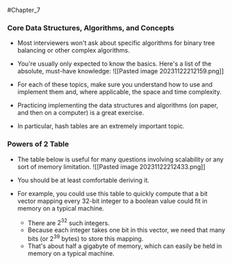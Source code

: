#Chapter_7 

### Core Data Structures, Algorithms, and Concepts
- Most interviewers won't ask about specific algorithms for binary tree balancing or other complex algorithms.
- You're usually only expected to know the basics. Here's a list of the absolute, must-have knowledge:
![[Pasted image 20231122212159.png]]
- For each of these topics, make sure you understand how to use and implement them and, where applicable, the space and time complexity.
- Practicing implementing the data structures and algorithms (on paper, and then on a computer) is a great exercise.

- In particular, hash tables are an extremely important topic.

### Powers of 2 Table
- The table below is useful for many questions involving scalability or any sort of memory limitation.
![[Pasted image 20231122212433.png]]
- You should be at least comfortable deriving it.

- For example, you could use this table to quickly compute that a bit vector mapping every 32-bit integer to a boolean value could fit in memory on a typical machine.
	- There are $2^{32}$ such integers.
	- Because each integer takes one bit in this vector, we need that many bits (or $2^{39}$ bytes) to store this mapping.
	- That's about half a gigabyte of memory, which can easily be held in memory on a typical machine.